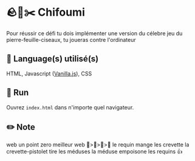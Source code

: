 # 🪨📜✂️ Chifoumi
Pour réussir ce défi tu dois implémenter une version du célebre jeu du pierre-feuille-ciseaux, tu joueras contre l'ordinateur

## 💾 Language(s) utilisé(s)
HTML, Javascript ([Vanilla.js](http://vanilla-js.com/)), CSS

## 🏃 Run
Ouvrez `index.html` dans n'importe quel navigateur.

## ✏️ Note
web un point zero meilleur web
🦈>🦐>🪼>🦈
le requin mange les crevette
la crevette-pistolet tire les méduses
la méduse empoisone les requins
👍







